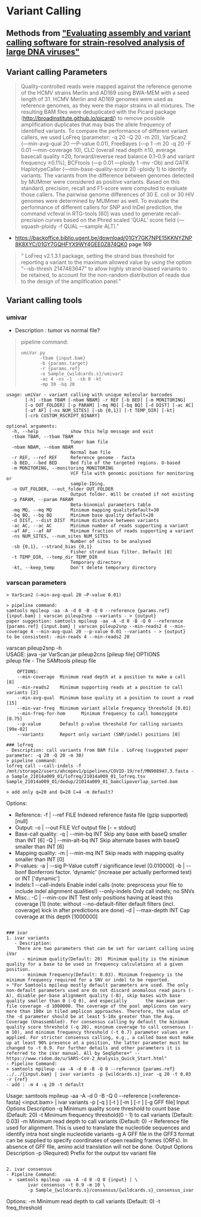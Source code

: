 # Variant Calling
## Methods from ["Evaluating assembly and variant calling software for strain-resolved analysis of large DNA viruses"](https://academic.oup.com/bib/article/22/3/bbaa123/5868070)
## Variant calling Parameters

> Quality-controlled reads were mapped against the reference genome of the HCMV strains Merlin and AD169 using BWA-MEM with a seed length of 31. HCMV Merlin and AD169 genomes were used as reference genomes, as they were the major strains in all mixtures. The resulting BAM files were deduplicated with the Picard package (http://broadinstitute.github.io/picard/) to remove possible amplification duplicates that may bias the allele frequency of identified variants. To compare the performance of different variant callers, we used LoFreq (parameter: -q 20 -Q 20 -m 20), VarScan2 (—min-avg-qual 20 —P-value 0.01), FreeBayes (—p 1 -m 20 -q 20 -F 0.01 —min-coverage 10), CLC (overall read depth ≥10, average basecall quality ≥20, forward/reverse read balance 0.1–0.9 and variant frequency ≥0.1%), BCFtools (—p 0.01 —ploidy 1 -mv -Ob) and GATK HaplotypeCaller (—min-base-quality-score 20 -ploidy 1) to identify variants. The variants from the difference between genomes detected by MUMmer were considered as positive variants. Based on this standard, precision, recall and F1-score were computed to evaluate those callers. The pairwise genome differences of 30 E. coli or 30 HIV genomes were determined by MUMmer as well. To evaluate the performance of different callers for SNP and InDel prediction, the command vcfeval in RTG-tools [60] was used to generate recall-precision curves based on the Phred scaled ‘QUAL’ score field (—squash-ploidy -f QUAL —sample ALT)."

- https://backoffice.biblio.ugent.be/download/01GY7GK7NPE15KKNYZNP8K8XYC/01GY7GQHFYX9WY4GEE0Z874QK0
page 169
> " LoFreq v2.1.3.1 package, setting
the strand bias threshold for reporting a variant to the maximum allowed value by using the
option “--sb-thresh 2147483647” to allow highly strand-biased variants to be retained, to
account for the non-random distribution of reads due to the design of the amplification panel."
## Variant calling tools

### umivar
- Description : tumor vs normal file?

> pipeline command:
> ```
> umiVar.py 
>        -tbam {input.bam} 
>        -b {params.target} 
>        -r {params.ref} 
>        -o Sample_{wildcards.s}/umivar2 
>        -ac 4 -ns -1  -sb 0 -kt
>        -mp 30 -bq 20
> ```

```
usage: umiVar - variant calling with unique molecular barcodes
       [-h] -tbam TBAM [-nbam NBAM] -r REF [-b BED] [-m MONITORING]
       [-o OUT_FOLDER] [-p PARAM] [-mq MQ] [-bq BQ] [-d DIST] [-ac AC]
       [-af AF] [-ns NUM_SITES] [-sb {0,1}] [-t TEMP_DIR] [-kt]
       [-crb CUSTOM_RSCRIPT_BINARY]

optional arguments:
  -h, --help            show this help message and exit
  -tbam TBAM, --tbam TBAM
                        Tumor bam file
  -nbam NBAM, --nbam NBAM
                        Normal bam file
  -r REF, --ref REF     Reference genome - fasta
  -b BED, --bed BED     Bed file of the targeted regions. O-based
  -m MONITORING, --monitoring MONITORING
                        VCF file with genomic positions for monitoring or
                        sample-IDing.
  -o OUT_FOLDER, --out_folder OUT_FOLDER
                        Output folder. Will be created if not existing
  -p PARAM, --param PARAM
                        Beta-binomial parameters table
  -mq MQ, --mq MQ       Minimum mapping qualitydefault=30
  -bq BQ, --bq BQ       Minimum base quality default=20
  -d DIST, --dist DIST  Minimum distance between variants
  -ac AC, --ac AC       Minimum number of reads supporting a variant
  -af AF, --af AF       Minimum fraction of reads supporting a variant
  -ns NUM_SITES, --num_sites NUM_SITES
                        Number of sites to be analysed
  -sb {0,1}, --strand_bias {0,1}
                        Fisher strand bias filter. Default [0]
  -t TEMP_DIR, --temp_dir TEMP_DIR
                        Temporary directory
  -kt, --keep_temp      Don't delete temporary directory

```
### varscan parameters
```
> VarScan2 (—min-avg-qual 20 —P-value 0.01)

> pipeline command:
samtools mpileup -aa -A -d 0 -B -Q 0 --reference {params.ref} {input.bam} | varscan pileup2snp --variants - > {output}
paper suggestion: samtools mpileup -aa -A -d 0 -B -Q 0 --reference {params.ref} {input.bam} | varscan pileup2snp --min-reads2 4 --min-coverage 4 --min-avg-qual 20 --p-value 0.01 --variants - > {output}
to be consistent: -min-reads 4 --min-reads2 20 
```
varscan pileup2snp -h                                                                                                                         
USAGE: java -jar VarScan.jar pileup2cns [pileup file] OPTIONS                                                                            
        pileup file - The SAMtools pileup file                                                                                           
                                                                                                                                
        OPTIONS:                                                                                                                         
        --min-coverage  Minimum read depth at a position to make a call [8]                                                              
        --min-reads2    Minimum supporting reads at a position to call variants [2]                                                      
        --min-avg-qual  Minimum base quality at a position to count a read [15]                                                          
        --min-var-freq  Minimum variant allele frequency threshold [0.01]                                                                
        --min-freq-for-hom      Minimum frequency to call homozygote [0.75]                                                              
        --p-value       Default p-value threshold for calling variants [99e-02]                                                          
        --variants      Report only variant (SNP/indel) positions [0] 
```
### lofreq
- Description: call variants from BAM file . LoFreq (suggested paper parameter: -q 20 -Q 20 -m 30)
> pipeline command:
lofreq call --call-indels -f /mnt/storage2/users/ahcepev1/pipelines/COVID-19/ref/MN908947.3.fasta -o Sample_21014a009_01/lofreq/21014a009_01_lofreq.tsv Sample_21014a009_01/dedup/21014a009_01_bamclipoverlap_sorted.bam

> add only q=20 and Q=20 C=4 -m default?
```
Options:
- Reference:
       -f | --ref FILE              Indexed reference fasta file (gzip supported) [null]
- Output:
       -o | --out FILE              Vcf output file [- = stdout]
- Base-call quality:
       -q | --min-bq INT            Skip any base with baseQ smaller than INT [6]
       -Q | --min-alt-bq INT        Skip alternate bases with baseQ smaller than INT [6]
- Mapping quality:
       -m | --min-mq INT            Skip reads with mapping quality smaller than INT [0]
- P-values:
       -a | --sig                   P-Value cutoff / significance level [0.010000]
       -b | --bonf                  Bonferroni factor. 'dynamic' (increase per actually performed test) or INT ['dynamic']
- Indels:1
            --call-indels           Enable indel calls (note: preprocess your file to include indel alignment qualities!)
            --only-indels           Only call indels; no SNVs
- Misc.:
       -C | --min-cov INT           Test only positions having at least this coverage [1]
                                    (note: without --no-default-filter default filters (incl. coverage) kick in after predictions are done)
       -d | --max-depth INT         Cap coverage at this depth [1000000]
```

### ivar
1. ivar variants
   - Description:
    There are two parameters that can be set for variant calling using iVar
      - minimum quality(Default: 20)  Minimum quality is the minimum quality for a base to be used in frequency calculations at a given position. 
      - minimum frequency(Default: 0.03). Minimum frequency is the minimum frequency required for a SNV or indel to be reported.
> "For Samtools mpileup mostly default parameters are used. The only non-default parameters used are do not discard anomalous read pairs (-A), disable per-base alignment quality (-B), skip bases with base quality smaller than 0 (-Q 0), and especially       the maximum per-file coverage -d 1000000. The coverage of the pool amplicons can vary more than 100x in tiled amplicon approaches. Therefore, the value of the -d parameter should be at least 5-10x greater than the Avg. Coverage (Unassembled). For consensus calling by default the minimum quality score threshold (-q 20), minimum coverage to call consensus (-m 10), and minimum frequency threshold (-t 0.7) parameter values are applied. For stricter consensus calling, e.g., a called base must make up at least 90% presence at a position, the latter parameter must be changed to -t 0.9. For further details and other parameters it is referred to the iVar manual. All by SeqSphere+" --https://www.ridom.de/u/SARS-CoV-2_Analysis_Quick_Start.html"
- Pipeline Command:
> samtools mpileup -aa -A -d 0 -B -Q 0 --reference {params.ref} ../../{input.bam} | ivar variants -p {wildcards.s}_ivar -q 20 -t 0.03 -r {ref}
- add : -m 4 -q 20 -t default
```
Usage: samtools mpileup -aa -A -d 0 -B -Q 0 --reference [<reference-fasta] <input.bam> | ivar variants -p <prefix> [-q <min-quality>] [-t <min-frequency-threshold>] [-m <minimum depth>] [-r <reference-fasta>] [-g GFF file]
Input Options    Description
           -q    Minimum quality score threshold to count base (Default: 20)
           -t    Minimum frequency threshold(0 - 1) to call variants (Default: 0.03)
           -m    Minimum read depth to call variants (Default: 0)
           -r    Reference file used for alignment. This is used to translate the nucleotide sequences and identify intra host single nucleotide variants
           -g    A GFF file in the GFF3 format can be supplied to specify coordinates of open reading frames (ORFs). In absence of GFF file, amino acid translation will not be done.
Output Options   Description
           -p    (Required) Prefix for the output tsv variant file
```

2. ivar consensus
- Pipeline Command:
 >  samtools mpileup -aa -A -d 0 -Q 0 {input} | \
        ivar consensus -t 0.9 -m 10 \
        -p Sample_{wildcards.s}/consensus/{wildcards.s}_consensus_ivar
```
Options:
-m   Minimum read depth to call variants (Default: 0)
-t   freq_threshold
```
